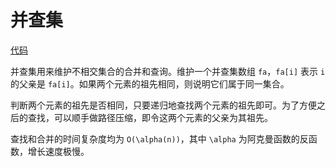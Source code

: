 # 并查集

[代码](union-find.go)

并查集用来维护不相交集合的合并和查询。维护一个并查集数组 `fa`，`fa[i]` 表示 `i` 的父亲是 `fa[i]`。如果两个元素的祖先相同，则说明它们属于同一集合。

判断两个元素的祖先是否相同，只要递归地查找两个元素的祖先即可。为了方便之后的查找，可以顺手做路径压缩，即令这两个元素的父亲为其祖先。

查找和合并的时间复杂度均为 `O(\alpha(n))`，其中 `\alpha` 为阿克曼函数的反函数，增长速度极慢。